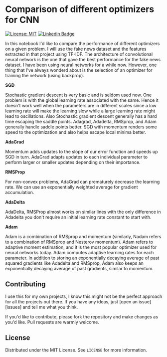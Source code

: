# Comparison of different optimizers for CNN

[![License: MIT](https://img.shields.io/badge/License-MIT-yellow.svg)](https://opensource.org/licenses/MIT) [![Linkedin Badge](https://img.shields.io/badge/-LinkedIn-blue?style=flat-square&logo=Linkedin&logoColor=white&link=https://www.linkedin.com/in/voiculaura/)](https://www.linkedin.com/in/voiculaura/)

In this notebook I'd like to compare the performance of different optimizers on a given problem. I will use the fake news dataset and the features extracted in that project using TF-IDF. The architecture of convolutional neural network is the one that gave the best performance for the fake news dataset. I have been using neural networks for a while now. However, one thing that I've always wonderd about is the selection of an optimizer for training the network (using backprop).

**SGD**

Stochastic gradient descent is very basic and is seldom used now. One problem is with the global learning rate associated with the same. Hence it doesn't work well when the parameters are in different scales since a low learning rate will make the learning slow while a large learning rate might lead to oscillations. Also Stochastic gradient descent generally has a hard time escaping the saddle points. Adagrad, Adadelta, RMSprop, and Adam generally handle saddle points better. SGD with momentum renders some speed to the optimization and also helps escape local minima better.

**AdaGrad**

Momentum adds updates to the slope of our error function and speeds up SGD in turn. AdaGrad adapts updates to each individual parameter to perform larger or smaller updates depending on their importance.

**RMSProp**

For non-convex problems, AdaGrad can prematurely decrease the learning rate. We can use an exponentially weighted average for gradient accumulation.

**AdaDelta**

AdaDelta, RMSProp almost works on similar lines with the only difference in Adadelta you don't require an initial learning rate constant to start with.

**Adam**

Adam is a combination of RMSprop and momentum (similarly, Nadam refers to a combination of RMSprop and Nesterov momentum). Adam refers to adaptive moment estimation, and it is the most popular optimizer used for neural networks today. Adam computes adaptive learning rates for each parameter. In addition to storing an exponentially decaying average of past squared gradients like Adadelta and RMSprop, Adam also keeps an exponentially decaying average of past gradients, similar to momentum.

## Contributing

I use this for my own projects, I know this might not be the perfect approach for all the projects out there. If you have any ideas, just [open an issue][issues] and tell me what you think.

If you'd like to contribute, please fork the repository and make changes as you'd like. Pull requests are warmly welcome.

## License

Distributed under the MIT License. See `LICENSE` for more information.
